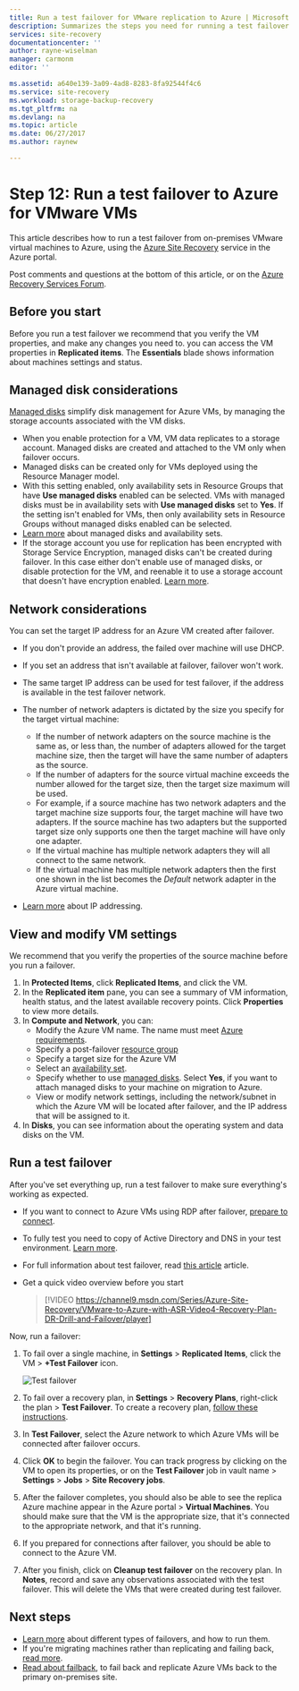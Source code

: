 ```yaml
---
title: Run a test failover for VMware replication to Azure | Microsoft Docs
description: Summarizes the steps you need for running a test failover for VMware VMs replicating to Azure using the Azure Site Recovery service.
services: site-recovery
documentationcenter: ''
author: rayne-wiselman
manager: carmonm
editor: ''

ms.assetid: a640e139-3a09-4ad8-8283-8fa92544f4c6
ms.service: site-recovery
ms.workload: storage-backup-recovery
ms.tgt_pltfrm: na
ms.devlang: na
ms.topic: article
ms.date: 06/27/2017
ms.author: raynew

---
```

# Step 12: Run a test failover to Azure for VMware VMs

This article describes how to run a test failover from  on-premises VMware virtual machines to Azure, using the [Azure Site Recovery](site-recovery-overview.md) service in the Azure portal.

Post comments and questions at the bottom of this article, or on the [Azure Recovery Services Forum](https://social.msdn.microsoft.com/forums/azure/home?forum=hypervrecovmgr).


## Before you start

Before you run a test failover we recommend that you verify the VM properties, and make any changes you need to. you can access the VM properties in **Replicated items**. The **Essentials** blade shows information about machines settings and status.

## Managed disk considerations

[Managed disks](../storage/storage-managed-disks-overview.md) simplify disk management for Azure VMs, by managing the storage accounts associated with the VM disks. 

- When you enable protection for a VM, VM data replicates to a storage account. Managed disks are created and attached to the VM only when failover occurs.
- Managed disks can be created only for VMs deployed using the Resource Manager model.  
- With this setting enabled, only availability sets in Resource Groups that have **Use managed disks** enabled can be selected. VMs with managed disks must be in availability sets with **Use managed disks** set to **Yes**. If the setting isn't enabled for VMs, then only availability sets in Resource Groups without managed disks enabled can be selected.
- [Learn more](https://docs.microsoft.com/azure/virtual-machines/windows/manage-availability#use-managed-disks-for-vms-in-an-availability-set) about managed disks and availability sets.
- If the storage account you use for replication has been encrypted with Storage Service Encryption, managed disks can't be created during failover. In this case either don't enable use of managed disks, or disable protection for the VM, and reenable it to use a storage account that doesn't have encryption enabled. [Learn more](https://docs.microsoft.com/azure/storage/storage-managed-disks-overview#managed-disks-and-encryption).


## Network considerations

You can set the target IP address for an Azure VM created after failover.

- If you don't provide an address, the failed over machine will use DHCP.
- If you set an address that isn't available at failover, failover won't work.
- The same target IP address can be used for test failover, if the address is available in the test failover network.
- The number of network adapters is dictated by the size you specify for the target virtual machine:

     - If the number of network adapters on the source machine is the same as, or less than, the number of adapters allowed for the target machine size, then the target will have the same number of adapters as the source.
     - If the number of adapters for the source virtual machine exceeds the number allowed for the target size, then the target size maximum will be used.
     - For example, if a source machine has two network adapters and the target machine size supports four, the target machine will have two adapters. If the source machine has two adapters but the supported target size only supports one then the target machine will have only one adapter.     
   - If the virtual machine has multiple network adapters they will all connect to the same network.
   - If the virtual machine has multiple network adapters then the first one shown in the list becomes the *Default* network adapter in the Azure virtual machine.
 - [Learn more](vmware-walkthrough-network.md) about IP addressing.



## View and modify VM settings

We recommend that you verify the properties of the source machine before you run a failover.

1. In **Protected Items**, click **Replicated Items**, and click the VM.
2. In the **Replicated item** pane, you can see a summary of VM information, health status, and the latest available recovery points. Click **Properties** to view more details.
3. In **Compute and Network**, you can:
    - Modify the Azure VM name. The name must meet [Azure requirements](site-recovery-support-matrix-to-azure.md#failed-over-azure-vm-requirements).
    - Specify a post-failover [resource group](../virtual-machines/windows/infrastructure-resource-groups-guidelines.md)
    - Specify a target size for the Azure VM
    - Select an [availability set](../virtual-machines/windows/infrastructure-availability-sets-guidelines.md).
    - Specify whether to use [managed disks](#managed-disk-considerations). Select **Yes**, if you want to attach managed disks to your machine on migration to Azure.
    - View or modify network settings, including the network/subnet in which the Azure VM will be located after failover, and the IP address that will be assigned to it.
4. In **Disks**, you can see information about the operating system and data disks on the VM.

## Run a test failover

After you've set everything up, run a test failover to make sure everything's working as expected.

- If you want to connect to Azure VMs using RDP after failover, [prepare to connect](site-recovery-test-failover-to-azure.md#prepare-to-connect-to-azure-vms-after-failover).
 - To fully test you need to copy of Active Directory and DNS in your test environment. [Learn more](site-recovery-active-directory.md#test-failover-considerations).
 - For full information about test failover, read [this article](site-recovery-test-failover-to-azure.md) article.
- Get a quick video overview before you start

     >[!VIDEO https://channel9.msdn.com/Series/Azure-Site-Recovery/VMware-to-Azure-with-ASR-Video4-Recovery-Plan-DR-Drill-and-Failover/player]


Now, run a failover:

1. To fail over a single machine, in **Settings** > **Replicated Items**, click the VM > **+Test Failover** icon.

    ![Test failover](./media/vmware-walkthrough-test-failover/test-failover.png)

2. To fail over a recovery plan, in **Settings** > **Recovery Plans**, right-click the plan > **Test Failover**. To create a recovery plan, [follow these instructions](site-recovery-create-recovery-plans.md).  

3. In **Test Failover**, select the Azure network to which Azure VMs will be connected after failover occurs.

4. Click **OK** to begin the failover. You can track progress by clicking on the VM to open its properties, or on the **Test Failover** job in vault name > **Settings** > **Jobs** > **Site Recovery jobs**.

5. After the failover completes, you should also be able to see the replica Azure machine appear in the Azure portal > **Virtual Machines**. You should make sure that the VM is the appropriate size, that it's connected to the appropriate network, and that it's running.

6. If you prepared for connections after failover, you should be able to connect to the Azure VM.

7. After you finish, click on **Cleanup test failover** on the recovery plan. In **Notes**, record and save any observations associated with the test failover. This will delete the VMs that were created during test failover.



## Next steps

- [Learn more](site-recovery-failover.md) about different types of failovers, and how to run them.
- If you're migrating machines rather than replicating and failing back, [read more](site-recovery-migrate-to-azure.md#migrate-on-premises-vms-and-physical-servers).
- [Read about failback](site-recovery-failback-azure-to-vmware.md), to fail back and replicate Azure VMs back to the primary on-premises site.
